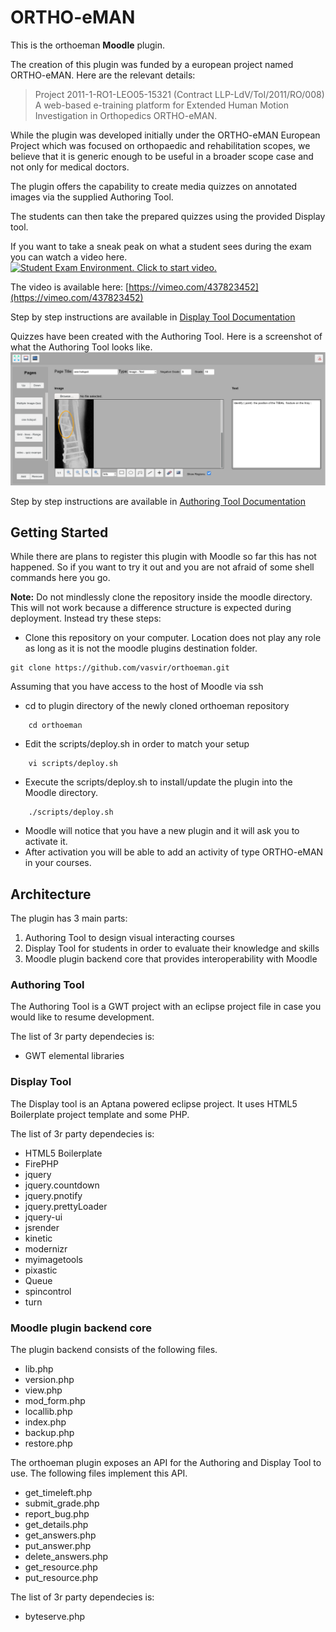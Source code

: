 # ORTHO-eMAN
This is the orthoeman **Moodle** plugin.

The creation of this plugin was funded by a european project named
ORTHO-eMAN. Here are the relevant details:
>Project 2011-1-RO1-LEO05-15321 (Contract LLP-LdV/ToI/2011/RO/008)\
>A web-based e-training platform for Extended Human Motion Investigation
>in Orthopedics ORTHO-eMAN.

While the plugin was developed initially under the ORTHO-eMAN European Project which was focused on orthopaedic and rehabilitation scopes, we believe that it is generic enough to be useful in a broader scope case and not only for medical doctors.

The plugin offers the capability to create media quizzes on annotated images via the supplied Authoring Tool.

The students can then take the prepared quizzes using the provided Display tool.

If you want to take a sneak peak on what a student sees during the exam you can watch a video here.
[![Student Exam Environment. Click to start video.](https://i.vimeocdn.com/video/975966644_640.jpg "Student Exam. Click to start video.")](https://vimeo.com/437823452 "Student Exam Environment. Click to start video.")

The video is available here: [https://vimeo.com/437823452](https://vimeo.com/437823452)

Step by step instructions are available in [Display Tool Documentation](https://github.com/vasvir/orthoeman/blob/master/Display/doc/orthoeman-student-guide.md)

Quizzes have been created with the Authoring Tool. Here is a screenshot of what the Authoring Tool looks like.
![Authoring Tool](https://raw.githubusercontent.com/vasvir/orthoeman/master/AuthoringTool/doc/image_text_hotspot.png "Authoring Tool")

Step by step instructions are available in [Authoring Tool Documentation](https://github.com/vasvir/orthoeman/blob/master/AuthoringTool/doc/orthoeman-teacher-guide.md)

## Getting Started
While there are plans to register this plugin with Moodle so far this has not happened. So if you want to try it out and you are not afraid of some shell commands here you go.

**Note:** Do not mindlessly clone the repository inside the moodle directory. This will not work because a difference structure is expected during deployment. Instead try these steps:

* Clone this repository on your computer. Location does not play any role as long as it is not the moodle plugins destination folder.

```
git clone https://github.com/vasvir/orthoeman.git
```

Assuming that you have access to the host of Moodle via ssh

* cd to plugin directory of the newly cloned orthoeman repository

```
    cd orthoeman
```

* Edit the scripts/deploy.sh in order to match your setup

```
    vi scripts/deploy.sh
```

* Execute the scripts/deploy.sh to install/update the plugin into the Moodle directory.

```
    ./scripts/deploy.sh
```

* Moodle will notice that you have a new plugin and it will ask you to activate it.
* After activation you will be able to add an activity of type ORTHO-eMAN in your courses.

## Architecture
The plugin has 3 main parts:
1. Authoring Tool to design visual interacting courses
1. Display Tool for students in order to evaluate their knowledge and skills
1. Moodle plugin backend core that provides interoperability with Moodle

### Authoring Tool
The Authoring Tool is a GWT project with an eclipse project file in case you would like to resume development.

The list of 3r party dependecies is:
* GWT elemental libraries

### Display Tool
The Display tool is an Aptana powered eclipse project. It uses HTML5 Boilerplate project template and some PHP.

The list of 3r party dependecies is:
* HTML5 Boilerplate
* FirePHP
* jquery
* jquery.countdown
* jquery.pnotify
* jquery.prettyLoader
* jquery-ui
* jsrender
* kinetic
* modernizr
* myimagetools
* pixastic
* Queue
* spincontrol
* turn

### Moodle plugin backend core
The plugin backend consists of the following files.

* lib.php
* version.php
* view.php
* mod_form.php
* locallib.php
* index.php
* backup.php
* restore.php

The orthoeman plugin exposes an API for the Authoring and Display Tool to use. The following files implement this API.
* get_timeleft.php
* submit_grade.php
* report_bug.php
* get_details.php
* get_answers.php
* put_answer.php
* delete_answers.php
* get_resource.php
* put_resource.php

The list of 3r party dependecies is:
* byteserve.php
